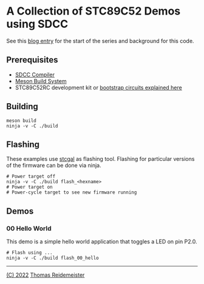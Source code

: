 # A Collection of STC89C52 Demos using SDCC

See this [blog entry](https://www.reidemeister.com/?p=295) for the start of the series and background for this code.

## Prerequisites
 * [SDCC Compiler](http://sdcc.sourceforge.net/)
 * [Meson Build System](https://mesonbuild.com/)
 * STC89C52RC development kit or [bootstrap circuits explained here](https://www.reidemeister.com/?p=295)

## Building

```shell
meson build
ninja -v -C ./build
```

## Flashing

These examples use [stcgal](https://github.com/nrife/stcgal) as flashing tool.
Flashing for particular versions of the firmware can be done via ninja.

```shell
# Power target off
ninja -v -C ./build flash_<hexname>
# Power target on
# Power-cycle target to see new firmware running
```

## Demos

### 00 Hello World

This demo is a simple hello world application that toggles a LED on pin
P2.0.

```shell
# Flash using ...
ninja -v -C ./build flash_00_hello
```

----
[(C) 2022](LICENSE) [Thomas Reidemeister](https://reidemeister.com)
